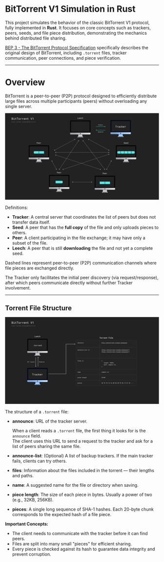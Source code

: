 # BitTorrent V1 Simulation in Rust

This project simulates the behavior of the classic BitTorrent V1 protocol, fully implemented in **Rust**.
It focuses on core concepts such as trackers, peers, seeds, and file piece distribution, demonstrating the mechanics behind distributed file sharing.


[BEP 3 - The BitTorrent Protocol Specification](https://www.bittorrent.org/beps/bep_0003.html) specifically describes the original design of BitTorrent, including `.torrent` files, tracker communication, peer connections, and piece verification.

---


# Overview

BitTorrent is a peer-to-peer (P2P) protocol designed to efficiently distribute large files across multiple participants (peers) without overloading any single server.


![BitTorrent Protocol Layout](./assets/torrent_overview.png)

Definitions: 

- **Tracker**: A central server that coordinates the list of peers but does not transfer data itself.
- **Seed**: A peer that has the **full copy** of the file and only uploads pieces to others.
- **Peer**: A client participating in the file exchange; it may have only a subset of the file.
- **Leech**: A peer that is still **downloading** the file and not yet a complete seed.

Dashed lines represent peer-to-peer (P2P) communication channels where file pieces are exchanged directly.

The Tracker only facilitates the initial peer discovery (via request/response), after which peers communicate directly without further Tracker involvement.

---

## Torrent File Structure

![Torrent File Structure](./assets/torrent_file.png)

The structure of a `.torrent` file:

- **announce**: URL of the tracker server.  

  When a client reads a `.torrent` file, the first thing it looks for is the `announce` field.  
  The client uses this URL to send a request to the tracker and ask for a list of peers sharing the same file.

- **announce-list**: (Optional) A list of backup trackers. If the main tracker fails, clients can try others.

- **files**: Information about the files included in the torrent — their lengths and paths.

- **name**: A suggested name for the file or directory when saving.

- **piece length**: The size of each piece in bytes. Usually a power of two (e.g., 32KB, 256KB).

- **pieces**: A single long sequence of SHA-1 hashes. Each 20-byte chunk corresponds to the expected hash of a file piece.

**Important Concepts:**
- The client needs to communicate with the tracker before it can find peers.
- Files are split into many small \"pieces\" for efficient sharing.
- Every piece is checked against its hash to guarantee data integrity and prevent corruption.

